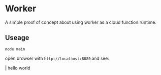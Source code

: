 # Worker

A simple proof of concept about using worker as a cloud function runtime.


## Useage

```
node main
```

open browser with `http://localhost:8080` and see:

| hello world